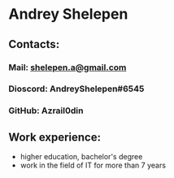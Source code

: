 # Andrey Shelepen
## Contacts: 
### Mail: shelepen.a@gmail.com 
### Dioscord: AndreyShelepen#6545
### GitHub: Azrail0din
## Work experience:
* higher education, bachelor's degree
* work in the field of IT for more than 7 years
